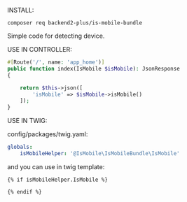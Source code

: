 INSTALL:

```
composer req backend2-plus/is-mobile-bundle
```

Simple code for detecting device.

USE IN CONTROLLER:
```php
#[Route('/', name: 'app_home')]
public function index(IsMobile $isMobile): JsonResponse
{

    return $this->json([
        'isMobile' => $isMobile->isMobile()
    ]);
}
```
USE IN TWIG:

config/packages/twig.yaml:
```yaml
globals:
    isMobileHelper: '@IsMobile\IsMobileBundle\IsMobile'
```
and you can use in twig template:
```
{% if isMobileHelper.IsMobile %}

{% endif %}
```
